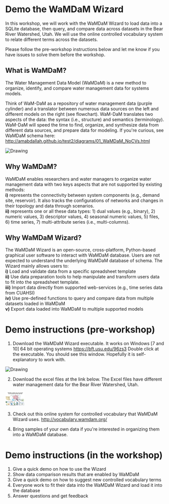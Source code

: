 # Demo the WaMDaM Wizard

In this workshop, we will work with the WaMDaM Wizard to load data into a SQLite database, then query, and compare data across datasets in the Bear River Watershed, Utah. We will use the online controlled vocabulary system to relate different terms across the datasets.  

Please follow the pre-workshop instructions below and let me know if you have issues to solve them before the workshop.  

## What is WaMDaM?

The Water Management Data Model (WaMDaM) is a new method to organize, identify, and compare water management data for systems models. 

Think of WaM-DaM as a repository of water management data (purple cylinder) and a translator between numerous data sources on the left and different models on the right (see flowchart). WaM-DaM translates two aspects of the data: the syntax (i.e., structure) and semantics (terminology). WaM-DaM will speed the time to find, organize, and synthesize data from different data sources, and prepare data for modeling. If you're curious, see WaMDaM schema here: http://amabdallah.github.io/test2/diagrams/01_WaMDaM_NoCVs.html

<img src="https://github.com/amabdallah/Tests/blob/master/WaMDaM_workflow.jpg" alt="Drawing" style="width: 60px;"/>  


## Why WaMDaM?   
WaMDaM enables researchers and water managers to organize water management data with two keys aspects that are not supported by existing methods:    
**i)** represents the connectivity between system components (e.g., demand site, reservoir). It also tracks the configurations of networks and changes in their topology and data through scenarios.   
**ii)** represents one or all these data types: 1) dual values (e.g., binary), 2) numeric values, 3) descriptor values, 4) seasonal numeric values, 5) files, 6) time series, 7) multi-attribute series (i.e., multi-columns).  


## Why WaMDaM Wizard?   
The WaMDaM Wizard is an open-source, cross-platform, Python-based graphical user software to interact with WaMDaM database. Users are not expected to understand the underlying WaMDaM database of schema. The Wizard mainly allows users to:    
**i)**   Load and validate data from a specific spreadsheet template   
**ii)**  Use data preparation tools to help manipulate and transform users data to fit into the spreadsheet template.  
**iii)** Import data directly from supported web-services (e.g., time series data from CUAHSI)  
**iv)**  Use pre-defined functions to query and compare data from multiple datasets loaded in WaMDaM   
**v)**   Export data loaded into WaMDaM to multiple supported models   



# Demo instructions (pre-workshop)

1. Download the WaMDaM Wizard executable. It works on Windows [7 and 10] 64 bit operating systems 
https://bft.usu.edu/96zs3
Double click at the executable. You should see this window. Hopefully it is self-explanatory to work with. 

<img src="https://github.com/amabdallah/Tests/blob/master/Wizard.PNG" alt="Drawing" style="width: 60px;"/>  


2. Download the excel files at the link below. The Excel files have different water management data for the Bear River Watershed, Utah.

<img src="https://github.com/amabdallah/Demo_WaMDaM_Wizard/blob/master/Application.PNG" alt="Drawing" style="width: 60px;"/>  

3. Check out this online system for controlled vocabulary that WaMDaM Wizard uses. http://vocabulary.wamdam.org/

4. Bring samples of your own data if you're interested in organizing them into a WaMDaM database. 


# Demo instructions (in the workshop)  
1. Give a quick demo on how to use the Wizard
2. Show data comparison results that are enabled by WaMDaM 
3. Give a quick demo on how to suggest new controlled vocabulary terms
4. Everyone work to fit their data into the WaMDaM Wizard and load it into the database 
5. Answer questions and get feedback


